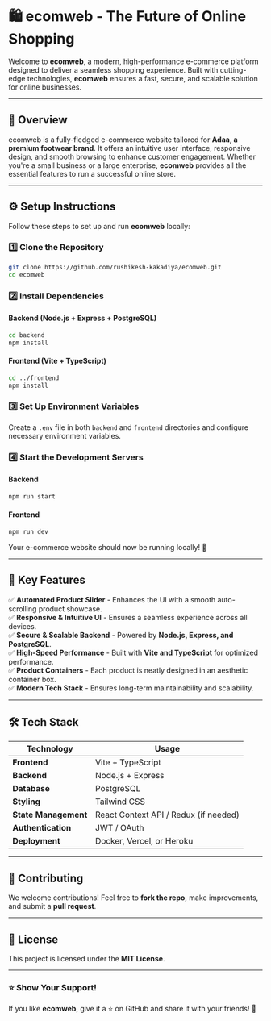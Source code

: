 # 🛍️ ecomweb - The Future of Online Shopping

Welcome to **ecomweb**, a modern, high-performance e-commerce platform designed to deliver a seamless shopping experience. Built with cutting-edge technologies, **ecomweb** ensures a fast, secure, and scalable solution for online businesses.

---

## 🚀 Overview

ecomweb is a fully-fledged e-commerce website tailored for **Adaa, a premium footwear brand**. It offers an intuitive user interface, responsive design, and smooth browsing to enhance customer engagement. Whether you're a small business or a large enterprise, **ecomweb** provides all the essential features to run a successful online store.

---

## ⚙️ Setup Instructions

Follow these steps to set up and run **ecomweb** locally:

### 1️⃣ Clone the Repository
```bash
git clone https://github.com/rushikesh-kakadiya/ecomweb.git
cd ecomweb
```

### 2️⃣ Install Dependencies
#### Backend (Node.js + Express + PostgreSQL)
```bash
cd backend
npm install
```

#### Frontend (Vite + TypeScript)
```bash
cd ../frontend
npm install
```

### 3️⃣ Set Up Environment Variables
Create a `.env` file in both `backend` and `frontend` directories and configure necessary environment variables.

### 4️⃣ Start the Development Servers
#### Backend
```bash
npm run start
```

#### Frontend
```bash
npm run dev
```

Your e-commerce website should now be running locally! 🎉

---

## 🌟 Key Features

✅ **Automated Product Slider** - Enhances the UI with a smooth auto-scrolling product showcase.  
✅ **Responsive & Intuitive UI** - Ensures a seamless experience across all devices.  
✅ **Secure & Scalable Backend** - Powered by **Node.js, Express, and PostgreSQL**.  
✅ **High-Speed Performance** - Built with **Vite and TypeScript** for optimized performance.  
✅ **Product Containers** - Each product is neatly designed in an aesthetic container box.  
✅ **Modern Tech Stack** - Ensures long-term maintainability and scalability.  

---

## 🛠️ Tech Stack

| Technology | Usage |
|------------|-------|
| **Frontend** | Vite + TypeScript |
| **Backend** | Node.js + Express |
| **Database** | PostgreSQL |
| **Styling** | Tailwind CSS |
| **State Management** | React Context API / Redux (if needed) |
| **Authentication** | JWT / OAuth |
| **Deployment** | Docker, Vercel, or Heroku |

---

## 🎯 Contributing

We welcome contributions! Feel free to **fork the repo**, make improvements, and submit a **pull request**.

---

## 📄 License

This project is licensed under the **MIT License**.

---

### ⭐ Show Your Support!
If you like **ecomweb**, give it a ⭐ on GitHub and share it with your friends! 🚀